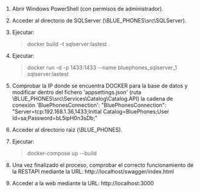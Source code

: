 1. Abrir Windows PowerShell (con permisos de administrador).

2. Acceder al directorio de SQLServer (\BLUE_PHONES\src\SQLServer).

3. Ejecutar:
   > docker build -t sqlserver:lastest .

4. Ejecutar:
   > docker run -d -p 1433:1433 --name bluephones_sqlserver_1 sqlserver:lastest

5. Comprobar la IP donde se encuentra DOCKER para la base de datos y modificar dentro del fichero 'appsettings.json' (ruta \BLUE_PHONES\src\Services\Catalog\Catalog.API) la cadena de conexión 'BluePhonesConnection':
   "BluePhonesConnection": "Server=tcp:192.168.1.36,1433;Initial Catalog=BluePhones;User Id=sa;Password=bL5ipH0n3sDb;"

6. Acceder al directorio raiz (\BLUE_PHONES).

7. Ejecutar:
   > docker-compose up --build

8. Una vez finalizado el proceso, comprobar el correcto funcionamiento de la RESTAPI mediante la URL: http://localhost/swagger/index.html

9. Acceder a la web mediante la URL: http://localhost:3000
